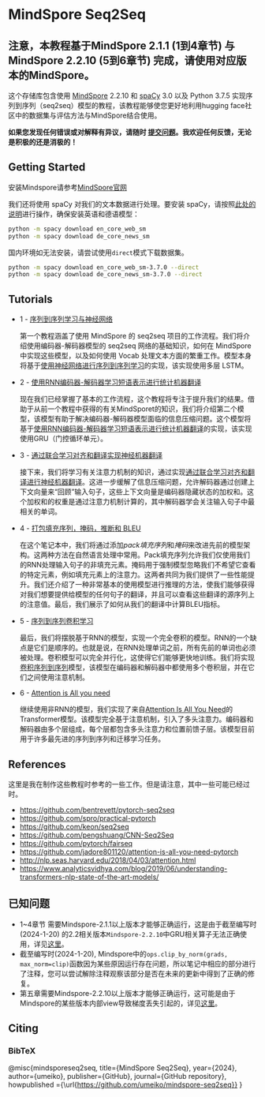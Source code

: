 # MindSpore Seq2Seq

## 注意，本教程基于MindSpore 2.1.1 (1到4章节) 与 MindSpore 2.2.10 (5到6章节) 完成，请使用对应版本的MindSpore。


这个存储库包含使用 [MindSpore](https://www.mindspore.cn/) 2.2.10 和 [spaCy](https://spacy.io/) 3.0 以及 Python 3.7.5 实现序列到序列（seq2seq）模型的教程，该教程能够使您更好地利用hugging face社区中的数据集与评估方法与MindSpore结合使用。

**如果您发现任何错误或对解释有异议，请随时 [提交问题](https://github.com/umeiko/mindspore-seq2seq/issues/new)。我欢迎任何反馈，无论是积极的还是消极的！**

## Getting Started

安装Mindspore请参考[MindSpore官网](https://www.mindspore.cn/)

我们还将使用 spaCy 对我们的文本数据进行处理。要安装 spaCy，请按照[此处的说明](https://spacy.io/usage/)进行操作，确保安装英语和德语模型：


``` bash
python -m spacy download en_core_web_sm
python -m spacy download de_core_news_sm
```
国内环境如无法安装，请尝试使用`direct`模式下载数据集。

```bash
python -m spacy download en_core_web_sm-3.7.0 --direct
python -m spacy download de_core_news_sm-3.7.0 --direct
```

## Tutorials

* 1 - [序列到序列学习与神经网络](https://github.com/umeiko/mindspore-seq2seq/blob/main/1%20-%20%E5%BA%8F%E5%88%97%E5%88%B0%E5%BA%8F%E5%88%97%E5%AD%A6%E4%B9%A0%E4%B8%8E%E7%A5%9E%E7%BB%8F%E7%BD%91%E7%BB%9C.ipynb) 

    第一个教程涵盖了使用 MindSpore  的 seq2seq 项目的工作流程。我们将介绍使用编码器-解码器模型的 seq2seq 网络的基础知识，如何在 MindSpore 中实现这些模型，以及如何使用 Vocab 处理文本方面的繁重工作。模型本身将基于[使用神经网络进行序列到序列学习](https://arxiv.org/abs/1409.3215)的实现，该实现使用多层 LSTM。

* 2 - [使用RNN编码器-解码器学习短语表示进行统计机器翻译](https://github.com/umeiko/mindspore-seq2seq/blob/main/2%20-%20%E4%BD%BF%E7%94%A8RNN%E7%BC%96%E7%A0%81%E5%99%A8-%E8%A7%A3%E7%A0%81%E5%99%A8%E5%AD%A6%E4%B9%A0%E7%9F%AD%E8%AF%AD%E8%A1%A8%E7%A4%BA%E8%BF%9B%E8%A1%8C%E7%BB%9F%E8%AE%A1%E6%9C%BA%E5%99%A8%E7%BF%BB%E8%AF%91.ipynb)

    现在我们已经掌握了基本的工作流程，这个教程将专注于提升我们的结果。借助于从前一个教程中获得的有关MindSporet的知识，我们将介绍第二个模型，该模型有助于解决编码器-解码器模型面临的信息压缩问题。这个模型将基于[使用RNN编码器-解码器学习短语表示进行统计机器翻译](https://arxiv.org/abs/1406.1078)的实现，该实现使用GRU（门控循环单元）。

* 3 - [通过联合学习对齐和翻译实现神经机器翻译](https://github.com/umeiko/mindspore-seq2seq/blob/main/3%20-%20%E9%80%9A%E8%BF%87%E8%81%94%E5%90%88%E5%AD%A6%E4%B9%A0%E5%AF%B9%E9%BD%90%E5%92%8C%E7%BF%BB%E8%AF%91%E5%AE%9E%E7%8E%B0%E7%A5%9E%E7%BB%8F%E6%9C%BA%E5%99%A8%E7%BF%BB%E8%AF%91.ipynb)

    接下来，我们将学习有关注意力机制的知识，通过实现[通过联合学习对齐和翻译进行神经机器翻译](https://arxiv.org/abs/1409.0473)。这进一步缓解了信息压缩问题，允许解码器通过创建上下文向量来“回顾”输入句子，这些上下文向量是编码器隐藏状态的加权和。这个加权和的权重是通过注意力机制计算的，其中解码器学会关注输入句子中最相关的单词。

* 4 - [打包填充序列，掩码，推断和 BLEU](https://github.com/umeiko/mindspore-seq2seq/blob/main/4%20-%20%E6%89%93%E5%8C%85%E5%A1%AB%E5%85%85%E5%BA%8F%E5%88%97-%E6%8E%A9%E7%A0%81-%E6%8E%A8%E6%96%AD%E5%92%8C%20BLEU.ipynb)

    在这个笔记本中，我们将通过添加*pack填充序列*和*掩码*来改进先前的模型架构。这两种方法在自然语言处理中常用。Pack填充序列允许我们仅使用我们的RNN处理输入句子的非填充元素。掩码用于强制模型忽略我们不希望它查看的特定元素，例如填充元素上的注意力。这两者共同为我们提供了一些性能提升。我们还介绍了一种非常基本的使用模型进行推理的方法，使我们能够获得对我们想要提供给模型的任何句子的翻译，并且可以查看这些翻译的源序列上的注意值。最后，我们展示了如何从我们的翻译中计算BLEU指标。


* 5 - [序列到序列卷积学习](https://github.com/umeiko/mindspore-seq2seq/blob/main/5%20-%20%E5%BA%8F%E5%88%97%E5%88%B0%E5%BA%8F%E5%88%97%E5%8D%B7%E7%A7%AF%E5%AD%A6%E4%B9%A0.ipynb)

    最后，我们将摆脱基于RNN的模型，实现一个完全卷积的模型。RNN的一个缺点是它们是顺序的。也就是说，在RNN处理单词之前，所有先前的单词也必须被处理。卷积模型可以完全并行化，这使得它们能够更快地训练。我们将实现[卷积序列到序列](https://arxiv.org/abs/1705.03122)模型，该模型在编码器和解码器中都使用多个卷积层，并在它们之间使用注意机制。


* 6 - [Attention is All you need](https://github.com/umeiko/mindspore-seq2seq/blob/main/6%20-%20Attention%20is%20All%20you%20need.ipynb)

    继续使用非RNN的模型，我们实现了来自[Attention Is All You Need](https://arxiv.org/abs/1706.03762)的Transformer模型。该模型完全基于注意机制，引入了多头注意力。编码器和解码器由多个层组成，每个层都包含多头注意力和位置前馈子层。该模型目前用于许多最先进的序列到序列和迁移学习任务。


## References

这里是我在制作这些教程时参考的一些工作。但是请注意，其中一些可能已经过时。
- https://github.com/bentrevett/pytorch-seq2seq
- https://github.com/spro/practical-pytorch
- https://github.com/keon/seq2seq
- https://github.com/pengshuang/CNN-Seq2Seq
- https://github.com/pytorch/fairseq
- https://github.com/jadore801120/attention-is-all-you-need-pytorch
- http://nlp.seas.harvard.edu/2018/04/03/attention.html
- https://www.analyticsvidhya.com/blog/2019/06/understanding-transformers-nlp-state-of-the-art-models/

## 已知问题
- 1~4章节 需要Mindspore-2.1.1以上版本才能够正确运行，这是由于截至编写时 (2024-1-20) 的2.2相关版本`Mindspore-2.2.10`中GRU相关算子无法正确使用，详见[这里](https://gitee.com/mindspore/mindspore/issues/I8VSVM)。 
- 截至编写时(2024-1-20), Mindspore中的`ops.clip_by_norm(grads, max_norm=clip)`函数因为某些原因运行存在问题，所以笔记中相应的部分进行了注释，您可以尝试解除注释观察该部分是否在未来的更新中得到了正确的修复。
- 第五章需要Mindspore-2.2.10以上版本才能够正确运行，这可能是由于Mindspore的某些版本内部view导致梯度丢失引起的，详见[这里](https://gitee.com/mindspore/mindspore/issues/I8WIB4)。 

## Citing

### BibTeX

@misc{mindsporeseq2seq,
  title={MindSpore Seq2Seq},
  year={2024},
  author={umeiko},
  publisher={GitHub},
  journal={GitHub repository},
  howpublished ={\url{https://github.com/umeiko/mindspore-seq2seq}}
}